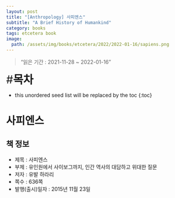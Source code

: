 ```yaml
---
layout: post
title: "[Anthropology] 사피엔스"
subtitle: "A Brief History of Humankind"
category: books
tags: etcetera book
image:
  path: /assets/img/books/etcetera/2022/2022-01-16/sapiens.png
---
```


> “읽은 기간 : 2021-11-28 ~ 2022-01-16”

<span style="font-size:30px;">\#**목차**</span>
* this unordered seed list will be replaced by the toc
{:toc}

# 사피엔스

## 책 정보
- 제목 : 사피엔스
- 부제 : 유인원에서 사이보그까지, 인간 역사의 대담하고 위대한 질문
- 저자 : 유발 하라리
- 쪽수 : 636쪽
- 발행(출시)일자 : 2015년 11월 23일
